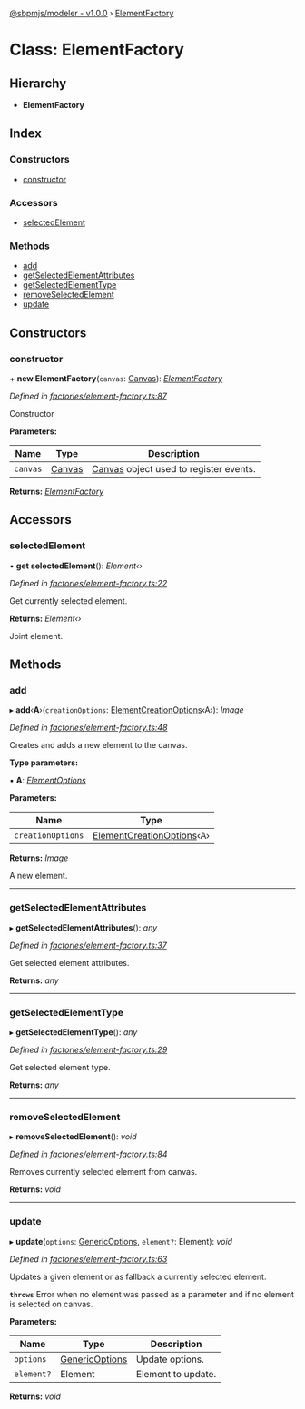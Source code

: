 [@sbpmjs/modeler - v1.0.0](../README.md) › [ElementFactory](elementfactory.md)

# Class: ElementFactory

## Hierarchy

* **ElementFactory**

## Index

### Constructors

* [constructor](elementfactory.md#constructor)

### Accessors

* [selectedElement](elementfactory.md#selectedelement)

### Methods

* [add](elementfactory.md#add)
* [getSelectedElementAttributes](elementfactory.md#getselectedelementattributes)
* [getSelectedElementType](elementfactory.md#getselectedelementtype)
* [removeSelectedElement](elementfactory.md#removeselectedelement)
* [update](elementfactory.md#update)

## Constructors

###  constructor

\+ **new ElementFactory**(`canvas`: [Canvas](canvas.md)): *[ElementFactory](elementfactory.md)*

*Defined in [factories/element-factory.ts:87](https://github.com/mkolodiy/sbpmjs/blob/97cb194/packages/sbpm-modeler/lib/factories/element-factory.ts#L87)*

Constructor

**Parameters:**

Name | Type | Description |
------ | ------ | ------ |
`canvas` | [Canvas](canvas.md) | [Canvas](canvas.md) object used to register events.  |

**Returns:** *[ElementFactory](elementfactory.md)*

## Accessors

###  selectedElement

• **get selectedElement**(): *Element‹›*

*Defined in [factories/element-factory.ts:22](https://github.com/mkolodiy/sbpmjs/blob/97cb194/packages/sbpm-modeler/lib/factories/element-factory.ts#L22)*

Get currently selected element.

**Returns:** *Element‹›*

Joint element.

## Methods

###  add

▸ **add**‹**A**›(`creationOptions`: [ElementCreationOptions](../interfaces/elementcreationoptions.md)‹A›): *Image*

*Defined in [factories/element-factory.ts:48](https://github.com/mkolodiy/sbpmjs/blob/97cb194/packages/sbpm-modeler/lib/factories/element-factory.ts#L48)*

Creates and adds a new element to the canvas.

**Type parameters:**

▪ **A**: *[ElementOptions](../interfaces/elementoptions.md)*

**Parameters:**

Name | Type |
------ | ------ |
`creationOptions` | [ElementCreationOptions](../interfaces/elementcreationoptions.md)‹A› |

**Returns:** *Image*

A new element.

___

###  getSelectedElementAttributes

▸ **getSelectedElementAttributes**(): *any*

*Defined in [factories/element-factory.ts:37](https://github.com/mkolodiy/sbpmjs/blob/97cb194/packages/sbpm-modeler/lib/factories/element-factory.ts#L37)*

Get selected element attributes.

**Returns:** *any*

___

###  getSelectedElementType

▸ **getSelectedElementType**(): *any*

*Defined in [factories/element-factory.ts:29](https://github.com/mkolodiy/sbpmjs/blob/97cb194/packages/sbpm-modeler/lib/factories/element-factory.ts#L29)*

Get selected element type.

**Returns:** *any*

___

###  removeSelectedElement

▸ **removeSelectedElement**(): *void*

*Defined in [factories/element-factory.ts:84](https://github.com/mkolodiy/sbpmjs/blob/97cb194/packages/sbpm-modeler/lib/factories/element-factory.ts#L84)*

Removes currently selected element from canvas.

**Returns:** *void*

___

###  update

▸ **update**(`options`: [GenericOptions](../interfaces/genericoptions.md), `element?`: Element): *void*

*Defined in [factories/element-factory.ts:63](https://github.com/mkolodiy/sbpmjs/blob/97cb194/packages/sbpm-modeler/lib/factories/element-factory.ts#L63)*

Updates a given element or as fallback a currently selected element.

**`throws`** Error when no element was passed as a parameter and if no element is selected on canvas.

**Parameters:**

Name | Type | Description |
------ | ------ | ------ |
`options` | [GenericOptions](../interfaces/genericoptions.md) | Update options. |
`element?` | Element | Element to update. |

**Returns:** *void*

